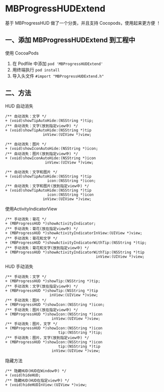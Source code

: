 # MBProgressHUDExtend

基于 MBProgressHUD 做了一个分类，并且支持 Cocopods，使用起来更方便 ！

## 一、添加 MBProgressHUDExtend 到工程中

使用 CocoaPods

1. 在 Podfile 中添加 `pod 'MBProgressHUDExtend'`
2. 用终端执行 `pod install`
3. 导入头文件 `#import "MBProgressHUDExtend.h"`


## 二、方法

HUD 自动消失
```
/** 自动消失：文字 */
+ (void)showTipAutoHide:(NSString *)tip;
/** 自动消失：文字(放到指定view中) */
+ (void)showTipAutoHide:(NSString *)tip
                 inView:(UIView *)view;

/** 自动消失：图片 */
+ (void)showIconAutoHide:(NSString *)icon;
/** 自动消失：图片(放到指定view中) */
+ (void)showIconAutoHide:(NSString *)icon
                  inView:(UIView *)view;

/** 自动消失：文字和图片 */
+ (void)showTipAutoHide:(NSString *)tip
                   icon:(NSString *)icon;
/** 自动消失：文字和图片(放到指定view中) */
+ (void)showTipAutoHide:(NSString *)tip
                   icon:(NSString *)icon
                 inView:(UIView *)view;
```

使用ActivityIndicatorView
```
/** 手动消失：菊花 */
+ (MBProgressHUD *)showActivityIndicator;
/** 手动消失：菊花(放在指定view中) */
+ (MBProgressHUD *)showActivityIndicatorInView:(UIView *)view;
/** 手动消失：菊花和文字 */
+ (MBProgressHUD *)showActivityIndicatorWithTip:(NSString *)tip;
/** 手动消失：菊花和文字(放到指定view中) */
+ (MBProgressHUD *)showActivityIndicatorWithTip:(NSString *)tip
                                         inView:(UIView *)view;
```

HUD 手动消失
```
/** 手动消失：文字 */
+ (MBProgressHUD *)showTip:(NSString *)tip;
/** 手动消失：文字(放在指定view中) */
+ (MBProgressHUD *)showTip:(NSString *)tip
                    inView:(UIView *)view;
/** 手动消失：图片 */
+ (MBProgressHUD *)showIcon:(NSString *)icon;
/** 手动消失：图片(放在指定view中) */
+ (MBProgressHUD *)showIcon:(NSString *)icon
                     inView:(UIView *)view;
/** 手动消失：图片，文字 */
+ (MBProgressHUD *)showIcon:(NSString *)icon
                        tip:(NSString *)tip;
/** 手动消失：图片，文字(放到指定view中) */
+ (MBProgressHUD *)showIcon:(NSString *)icon
                        tip:(NSString *)tip
                     inView:(UIView *)view;

```

隐藏方法
```
/** 隐藏HUD(HUD在Window中) */
+ (void)hideHUD;
/** 隐藏HUD(HUD在指定view中) */
+ (void)hideHUDInView:(UIView *)view;
```

